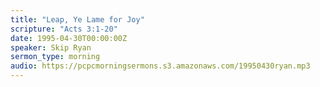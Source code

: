```yaml
---
title: "Leap, Ye Lame for Joy"
scripture: "Acts 3:1-20"
date: 1995-04-30T00:00:00Z
speaker: Skip Ryan
sermon_type: morning
audio: https://pcpcmorningsermons.s3.amazonaws.com/19950430ryan.mp3 
---
```



